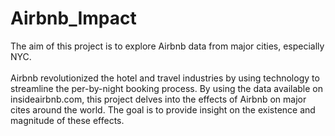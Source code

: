# Airbnb_Impact

The aim of this project is to explore Airbnb data from major cities, especially NYC.  
<br>
Airbnb revolutionized the hotel and travel industries by using technology to streamline the per-by-night booking process. By using the data available on insideairbnb.com, this project delves into the effects of Airbnb on major cites around the world. The goal is to provide insight on the existence and magnitude of these effects.